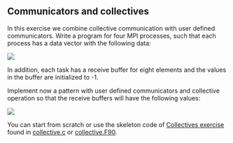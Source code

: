 ## Communicators and collectives

In this exercise we combine collective communication with user defined
communicators. Write a program for four MPI processes, such that each
process has a data vector with the following data:

![](https://github.com/csc-training/summerschool/blob/master/mpi/collectives/img/sendbuffer.png)

In addition, each task has a receive buffer for eight elements and the
values in the buffer are initialized to -1.

Implement now a pattern with user defined communicators and collective
operation so that the receive buffers will have the following values:

![](https://raw.githubusercontent.com/csc-training/summerschool/master/mpi/communicator/img/comm-split-reduce.svg?sanitize=true)

You can start from scratch or use the skeleton code of
[Collectives exercise](../collectives) found in
[collective.c](../collectives/c/collective.c) or
[collective.F90](../collectives/fortran/collective.F90).


